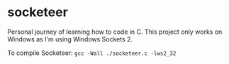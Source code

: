 # socketeer
 Personal journey of learning how to code in C.
 This project only works on Windows as I'm using Windows Sockets 2.

 To compile Socketeer: ```gcc -Wall ./socketeer.c -lws2_32```